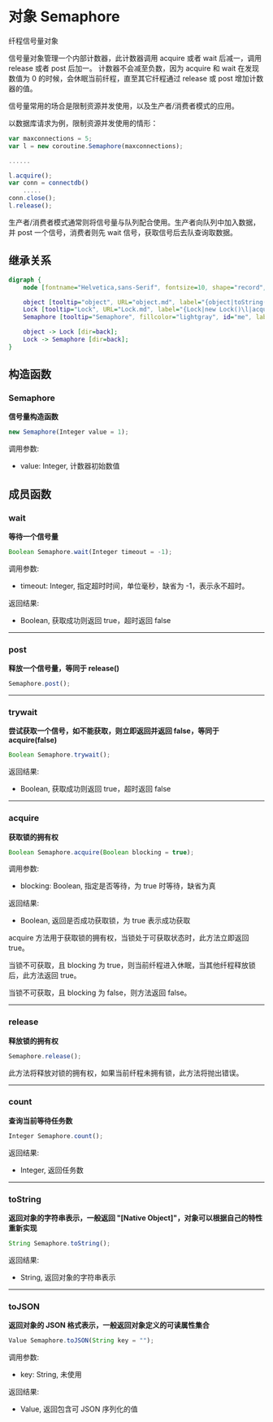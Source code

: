 # 对象 Semaphore
纤程信号量对象

信号量对象管理一个内部计数器，此计数器调用 acquire 或者 wait 后减一，调用 release 或者 post 后加一。
计数器不会减至负数，因为 acquire 和 wait 在发现数值为 0 的时候，会休眠当前纤程，直至其它纤程通过 release 或 post 增加计数器的值。

信号量常用的场合是限制资源并发使用，以及生产者/消费者模式的应用。

以数据库请求为例，限制资源并发使用的情形：

```JavaScript
var maxconnections = 5;
var l = new coroutine.Semaphore(maxconnections);

......

l.acquire();
var conn = connectdb()
    .....
conn.close();
l.release();
```

生产者/消费者模式通常则将信号量与队列配合使用。生产者向队列中加入数据，并 post 一个信号，消费者则先 wait 信号，获取信号后去队查询取数据。

## 继承关系
```dot
digraph {
    node [fontname="Helvetica,sans-Serif", fontsize=10, shape="record", style="filled", fillcolor="white"];

    object [tooltip="object", URL="object.md", label="{object|toString()\ltoJSON()\l}"];
    Lock [tooltip="Lock", URL="Lock.md", label="{Lock|new Lock()\l|acquire()\lrelease()\lcount()\l}"];
    Semaphore [tooltip="Semaphore", fillcolor="lightgray", id="me", label="{Semaphore|new Semaphore()\l|wait()\lpost()\ltrywait()\l}"];

    object -> Lock [dir=back];
    Lock -> Semaphore [dir=back];
}
```

## 构造函数
        
### Semaphore
**信号量构造函数**

```JavaScript
new Semaphore(Integer value = 1);
```

调用参数:
* value: Integer, 计数器初始数值

## 成员函数
        
### wait
**等待一个信号量**

```JavaScript
Boolean Semaphore.wait(Integer timeout = -1);
```

调用参数:
* timeout: Integer, 指定超时时间，单位毫秒，缺省为 -1，表示永不超时。

返回结果:
* Boolean, 获取成功则返回 true，超时返回 false

--------------------------
### post
**释放一个信号量，等同于 release()**

```JavaScript
Semaphore.post();
```

--------------------------
### trywait
**尝试获取一个信号，如不能获取，则立即返回并返回 false，等同于 acquire(false)**

```JavaScript
Boolean Semaphore.trywait();
```

返回结果:
* Boolean, 获取成功则返回 true，超时返回 false

--------------------------
### acquire
**获取锁的拥有权**

```JavaScript
Boolean Semaphore.acquire(Boolean blocking = true);
```

调用参数:
* blocking: Boolean, 指定是否等待，为 true 时等待，缺省为真

返回结果:
* Boolean, 返回是否成功获取锁，为 true 表示成功获取

acquire 方法用于获取锁的拥有权，当锁处于可获取状态时，此方法立即返回 true。

当锁不可获取，且 blocking 为 true，则当前纤程进入休眠，当其他纤程释放锁后，此方法返回 true。

当锁不可获取，且 blocking 为 false，则方法返回 false。

--------------------------
### release
**释放锁的拥有权**

```JavaScript
Semaphore.release();
```

此方法将释放对锁的拥有权，如果当前纤程未拥有锁，此方法将抛出错误。

--------------------------
### count
**查询当前等待任务数**

```JavaScript
Integer Semaphore.count();
```

返回结果:
* Integer, 返回任务数

--------------------------
### toString
**返回对象的字符串表示，一般返回 "[Native Object]"，对象可以根据自己的特性重新实现**

```JavaScript
String Semaphore.toString();
```

返回结果:
* String, 返回对象的字符串表示

--------------------------
### toJSON
**返回对象的 JSON 格式表示，一般返回对象定义的可读属性集合**

```JavaScript
Value Semaphore.toJSON(String key = "");
```

调用参数:
* key: String, 未使用

返回结果:
* Value, 返回包含可 JSON 序列化的值

